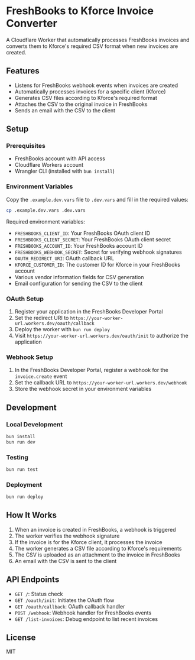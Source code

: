 # FreshBooks to Kforce Invoice Converter

A Cloudflare Worker that automatically processes FreshBooks invoices and converts them to Kforce's required CSV format when new invoices are created.

## Features

- Listens for FreshBooks webhook events when invoices are created
- Automatically processes invoices for a specific client (Kforce)
- Generates CSV files according to Kforce's required format
- Attaches the CSV to the original invoice in FreshBooks
- Sends an email with the CSV to the client

## Setup

### Prerequisites

- FreshBooks account with API access
- Cloudflare Workers account
- Wrangler CLI (installed with `bun install`)

### Environment Variables

Copy the `.example.dev.vars` file to `.dev.vars` and fill in the required values:

```bash
cp .example.dev.vars .dev.vars
```

Required environment variables:

- `FRESHBOOKS_CLIENT_ID`: Your FreshBooks OAuth client ID
- `FRESHBOOKS_CLIENT_SECRET`: Your FreshBooks OAuth client secret
- `FRESHBOOKS_ACCOUNT_ID`: Your FreshBooks account ID
- `FRESHBOOKS_WEBHOOK_SECRET`: Secret for verifying webhook signatures
- `OAUTH_REDIRECT_URI`: OAuth callback URL
- `KFORCE_CUSTOMER_ID`: The customer ID for Kforce in your FreshBooks account
- Various vendor information fields for CSV generation
- Email configuration for sending the CSV to the client

### OAuth Setup

1. Register your application in the FreshBooks Developer Portal
2. Set the redirect URI to `https://your-worker-url.workers.dev/oauth/callback`
3. Deploy the worker with `bun run deploy`
4. Visit `https://your-worker-url.workers.dev/oauth/init` to authorize the application

### Webhook Setup

1. In the FreshBooks Developer Portal, register a webhook for the `invoice.create` event
2. Set the callback URL to `https://your-worker-url.workers.dev/webhook`
3. Store the webhook secret in your environment variables

## Development

### Local Development

```bash
bun install
bun run dev
```

### Testing

```bash
bun run test
```

### Deployment

```bash
bun run deploy
```

## How It Works

1. When an invoice is created in FreshBooks, a webhook is triggered
2. The worker verifies the webhook signature
3. If the invoice is for the Kforce client, it processes the invoice
4. The worker generates a CSV file according to Kforce's requirements
5. The CSV is uploaded as an attachment to the invoice in FreshBooks
6. An email with the CSV is sent to the client

## API Endpoints

- `GET /`: Status check
- `GET /oauth/init`: Initiates the OAuth flow
- `GET /oauth/callback`: OAuth callback handler
- `POST /webhook`: Webhook handler for FreshBooks events
- `GET /list-invoices`: Debug endpoint to list recent invoices

## License

MIT
